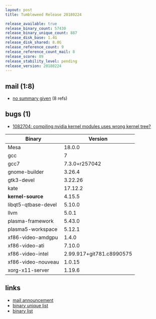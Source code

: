 ```yaml
---
layout: post
title: Tumbleweed Release 20180224

release_available: true
release_binary_count: 57430
release_binary_unique_count: 887
release_disk_base: 1.4G
release_disk_shared: 8.0G
release_reference_count: 9
release_reference_count_mail: 8
release_score: 89
release_stability_level: pending
release_version: 20180224
---
```


## mail (1:8)

- [no summary given](https://lists.opensuse.org/opensuse-factory/2018-02/msg01130.html) (8 refs)

## bugs (1)

<!--more-->

- [1082704: compiling nvidia kernel modules uses wrong kernel tree?](https://bugzilla.opensuse.org/show_bug.cgi?id=1082704)

Binary | Version
--- | ---
Mesa | 18.0.0
gcc | 7
gcc7 | 7.3.0+r257042
gnome-builder | 3.26.4
gtk3-devel | 3.22.26
kate | 17.12.2
**kernel-source** | 4.15.5
libqt5-qtbase-devel | 5.10.0
llvm | 5.0.1
plasma-framework | 5.43.0
plasma5-workspace | 5.12.1
xf86-video-amdgpu | 1.4.0
xf86-video-ati | 7.10.0
xf86-video-intel | 2.99.917+git781.c8990575
xf86-video-nouveau | 1.0.15
xorg-x11-server | 1.19.6

## links

- [mail announcement](https://lists.opensuse.org/opensuse-factory/2018-02/msg01117.html)
- [binary unique list](http://download.tumbleweed.boombatower.com/20180224/rpm.unique.list)
- [binary list](http://download.tumbleweed.boombatower.com/20180224/rpm.list)
